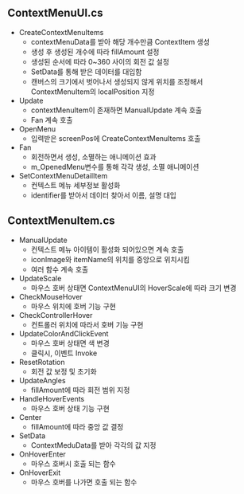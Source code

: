 ## ContextMenuUI.cs
* CreateContextMenuItems
	+ contextMenuData를 받아 해당 개수만큼 ContextItem 생성
	+ 생성 후 생성된 개수에 따라 fillAmount 설정
	+ 생성된 순서에 따라 0~360 사이의 회전 값 설정
	+ SetData를 통해 받은 데이터를 대입함
	+ 캔버스의 크기에서 벗어나서 생성되지 않게 위치를 조정해서 ContextMenuItem의 localPosition 지정
* Update
	+ contextMenuItem이 존재하면 ManualUpdate 계속 호출
	+ Fan 계속 호출
* OpenMenu
	+ 입력받은 screenPos에 CreateContextMenuItems 호출
* Fan 
	+ 회전하면서 생성, 소멸하는 애니메이션 효과
	+ m_OpenedMenu변수를 통해 각각 생성, 소멸 애니메이션
* SetContextMenuDetailItem
	+ 컨텍스트 메뉴 세부정보 활성화
	+ identifier를 받아서 데이터 찾아서 이름, 설명 대입
## ContextMenuItem.cs
* ManualUpdate
	+ 컨텍스트 메뉴 아이템이 활성화 되어있으면 계속 호출
	+ iconImage와 itemName의 위치를 중앙으로 위치시킴
	+ 여러 함수 계속 호출
* UpdateScale
	+ 마우스 호버 상태면 ContextMenuUI의 HoverScale에 따라 크기 변경
* CheckMouseHover
	+ 마우스 위치에 호버 기능 구현
* CheckControllerHover
	+ 컨트롤러 위치에 따라서 호버 기능 구현
* UpdateColorAndClickEvent
	+ 마우스 호버 상태면 색 변경
	+ 클릭시, 이벤트 Invoke
* ResetRotation
	+ 회전 값 보정 및 초기화
* UpdateAngles
	+ fillAmount에 따라 회전 범위 지정
* HandleHoverEvents
	+ 마우스 호버 상태 기능 구현
* Center
	+ fillAmount에 따라 중앙 값 결정
* SetData
	+ ContextMeduData를 받아 각각의 값 지정
* OnHoverEnter
	+ 마우스 호버시 호출 되는 함수
* OnHoverExit
	+ 마우스 호버를 나가면 호출 되는 함수